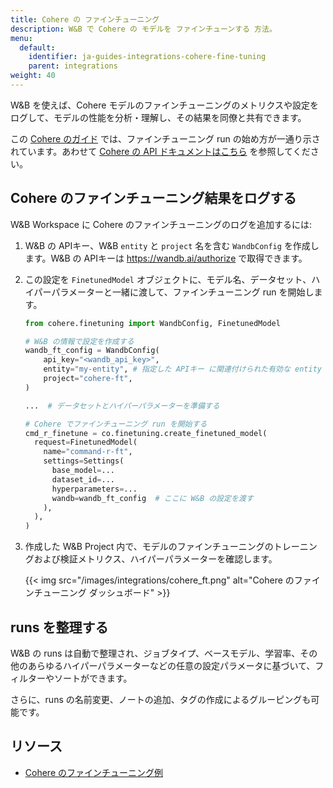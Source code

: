```yaml
---
title: Cohere の ファインチューニング
description: W&B で Cohere の モデルを ファインチューンする 方法。
menu:
  default:
    identifier: ja-guides-integrations-cohere-fine-tuning
    parent: integrations
weight: 40
---
```


W&B を使えば、Cohere モデルのファインチューニングのメトリクスや設定をログして、モデルの性能を分析・理解し、その結果を同僚と共有できます。

この [Cohere のガイド](https://docs.cohere.com/page/convfinqa-finetuning-wandb) では、ファインチューニング run の始め方が一通り示されています。あわせて [Cohere の API ドキュメントはこちら](https://docs.cohere.com/reference/createfinetunedmodel#request.body.settings.wandb) を参照してください。

## Cohere のファインチューニング結果をログする

W&B Workspace に Cohere のファインチューニングのログを追加するには:

1. W&B の APIキー、W&B `entity` と `project` 名を含む `WandbConfig` を作成します。W&B の APIキーは https://wandb.ai/authorize で取得できます。

2. この設定を `FinetunedModel` オブジェクトに、モデル名、データセット、ハイパーパラメーターと一緒に渡して、ファインチューニング run を開始します。


    ```python
    from cohere.finetuning import WandbConfig, FinetunedModel

    # W&B の情報で設定を作成する
    wandb_ft_config = WandbConfig(
        api_key="<wandb_api_key>",
        entity="my-entity", # 指定した APIキー に関連付けられた有効な entity である必要があります
        project="cohere-ft",
    )

    ...  # データセットとハイパーパラメーターを準備する

    # Cohere でファインチューニング run を開始する
    cmd_r_finetune = co.finetuning.create_finetuned_model(
      request=FinetunedModel(
        name="command-r-ft",
        settings=Settings(
          base_model=...
          dataset_id=...
          hyperparameters=...
          wandb=wandb_ft_config  # ここに W&B の設定を渡す
        ),
      ),
    )
    ```

3. 作成した W&B Project 内で、モデルのファインチューニングのトレーニングおよび検証メトリクス、ハイパーパラメーターを確認します。

    {{< img src="/images/integrations/cohere_ft.png" alt="Cohere のファインチューニング ダッシュボード" >}}


## runs を整理する

W&B の runs は自動で整理され、ジョブタイプ、ベースモデル、学習率、その他のあらゆるハイパーパラメーターなどの任意の設定パラメータに基づいて、フィルターやソートができます。

さらに、runs の名前変更、ノートの追加、タグの作成によるグルーピングも可能です。


## リソース

* [Cohere のファインチューニング例](https://github.com/cohere-ai/notebooks/blob/kkt_ft_cookbooks/notebooks/finetuning/convfinqa_finetuning_wandb.ipynb)